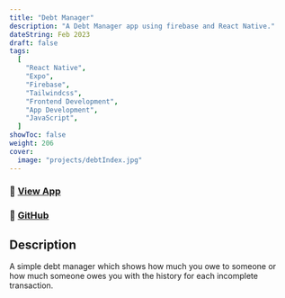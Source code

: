 ```yaml
---
title: "Debt Manager"
description: "A Debt Manager app using firebase and React Native."
dateString: Feb 2023
draft: false
tags:
  [
    "React Native",
    "Expo",
    "Firebase",
    "Tailwindcss",
    "Frontend Development",
    "App Development",
    "JavaScript",
  ]
showToc: false
weight: 206
cover:
  image: "projects/debtIndex.jpg"
---
```


### 🔗 [View App](https://expo.dev/@harshalranjhani/debt-manager)

### 🔗 [GitHub](https://github.com/harshalranjhani/debt-manager)

## Description

A simple debt manager which shows how much you owe to someone or how much someone owes you with the history for each incomplete transaction.
